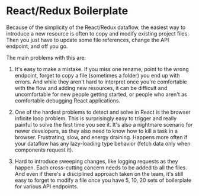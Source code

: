 # React/Redux Boilerplate

Because of the simplicity of the React/Redux dataflow, the easiest way to introduce a new resource is often to copy 
and modify existing project files.  Then you just have to update some file references, change the API endpoint, and 
off you go.

The main problems with this are:

1. It's easy to make a mistake.  If you miss one rename, point to the wrong endpoint, forget to copy a file (sometimes 
a folder) you end up with errors.  And while they aren't hard to interpret once you're comfortable with the flow and
adding new resources, it can be difficult and uncomfortable for new people getting started, or people who aren't as
comfortable debugging React applications.

2. One of the hardest problems to detect and solve in React is the browser infinite loop problem.  This is surprisingly
easy to trigger and really painful to solve the first time you see it.  It's also a nightmare scenario for newer 
developers, as they also need to know how to kill a task in a browser. Frustrating, slow, and energy draining. Happens
more often if your dataflow has any lazy-loading type behavior (fetch data only when components request it).

3. Hard to introduce sweeping changes, like logging requests as they happen. Each cross-cutting concern needs to be
added to all the files. And even if there's a disciplined approach taken on the team, it's still easy to forget to 
modify a file once you have 5, 10, 20 sets of boilerplate for various API endpoints.

